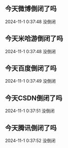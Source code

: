 ## 今天微博倒闭了吗

2024-11-1 0:37:48 没倒闭

## 今天米哈游倒闭了吗

2024-11-1 0:37:48 没倒闭

## 今天百度倒闭了吗

2024-11-1 0:37:49 没倒闭

## 今天CSDN倒闭了吗

2024-11-1 0:37:51 没倒闭

## 今天腾讯倒闭了吗

2024-11-1 0:37:52 没倒闭

